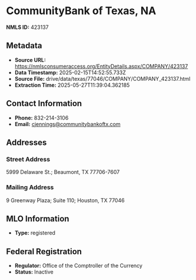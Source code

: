 # CommunityBank of Texas, NA

**NMLS ID:** 423137

## Metadata
- **Source URL:** https://nmlsconsumeraccess.org/EntityDetails.aspx/COMPANY/423137
- **Data Timestamp:** 2025-02-15T14:52:55.733Z
- **Source File:** drive/data/texas/77046/COMPANY/COMPANY_423137.html
- **Extraction Time:** 2025-05-27T11:39:04.362185

## Contact Information
- **Phone:** 832-214-3106
- **Email:** cjennings@communitybankoftx.com

## Addresses
### Street Address
5999 Delaware St.; Beaumont, TX 77706-7607

### Mailing Address
9 Greenway Plaza; Suite 110; Houston, TX 77046

## MLO Information
- **Type:** registered

## Federal Registration
- **Regulator:** Office of the Comptroller of the Currency
- **Status:** Inactive
